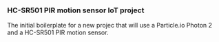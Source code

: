 ### HC-SR501 PIR motion sensor IoT project

The initial boilerplate for a new projec that will use a Particle.io Photon 2 and a HC-SR501 PIR motion sensor. 
